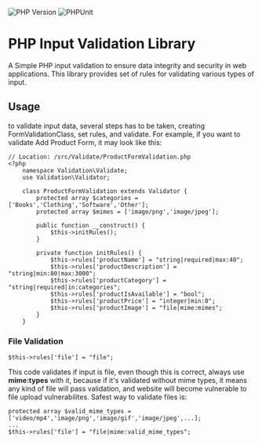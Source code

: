 ![PHP Version](https://img.shields.io/badge/php-8.3.6-purple)
![PHPUnit](https://img.shields.io/badge/PHPUnit-^11.3-yellow)

# PHP Input Validation Library

A Simple PHP input validation to ensure data integrity and security in web applications.
This library provides set of rules for validating various types of input.

## Usage

to validate input data, several steps has to be taken, creating FormValidationClass, set rules, and validate.
For example, if you want to validate Add Product Form, it may look like this:

```
// Location: /src/Validate/ProductFormValidation.php
<?php
    namespace Validation\Validate;
    use Validation\Validator;

    class ProductFormValidation extends Validator {
        protected array $categories = ['Books','Clothing','Software','Other'];
        protected array $mimes = ['image/png','image/jpeg'];

        public function __construct() {  
            $this->initRules();
        }

        private function initRules() {
            $this->rules['productName'] = "string|required|max:40";
            $this->rules['productDescription'] = "string|min:80|max:3000";
            $this->rules['productCategory'] = "string|required|in:categories";
            $this->rules['productIsAvailable'] = "bool";
            $this->rules['productPrice'] = "integer|min:0";
            $this->rules['productImage'] = "file|mime:mimes";
        }
    }
```

### File Validation

```
$this->rules['file'] = "file";
```

This code validates if input is file, even though this is correct, always use **mime:types** with it,
because if it's validated without mime types, it means any kind of file will pass validation, and
website will become vulnerable to file upload vulnerabilites. Safest way to validate files is:

```
protected array $valid_mime_types = ['video/mp4','image/png','image/gif','image/jpeg',...];
...
$this->rules['file'] = "file|mime:valid_mime_types";
```
